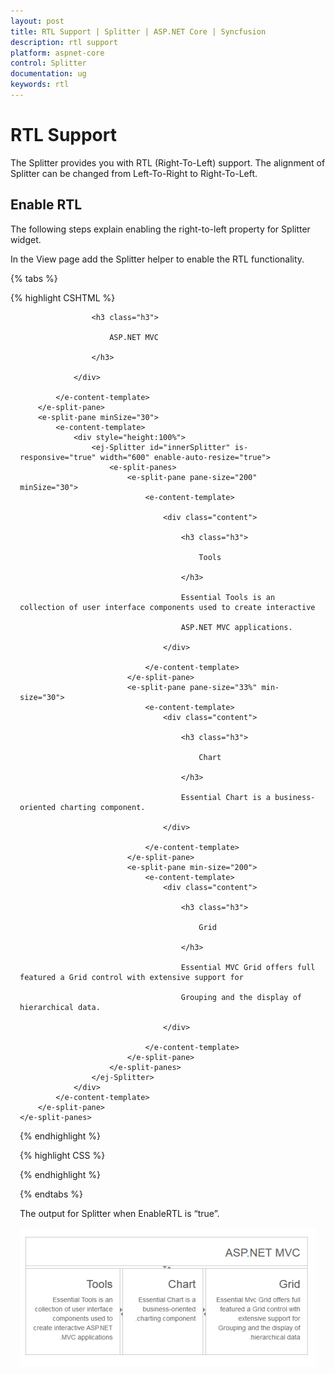 ```yaml
---
layout: post
title: RTL Support | Splitter | ASP.NET Core | Syncfusion
description: rtl support
platform: aspnet-core
control: Splitter
documentation: ug
keywords: rtl
---
```


# RTL Support

The Splitter provides you with RTL (Right-To-Left) support. The alignment of Splitter can be changed from Left-To-Right to Right-To-Left.

## Enable RTL

The following steps explain enabling the right-to-left property for Splitter widget.

In the View page add the Splitter helper to enable the RTL functionality. 

{% tabs %}

{% highlight CSHTML %}

<ej-splitter id="splitter" height="300" width="600" orientation="@Orientation.Vertical" enable-rtl="true">
    <e-split-panes>
        <e-split-pane pane-size="60" min-size="30">
            <e-content-template>
                <div class="content" style="padding: 0px 15px;">

                    <h3 class="h3">

                        ASP.NET MVC

                    </h3>

                </div>

            </e-content-template>
        </e-split-pane>
        <e-split-pane minSize="30">
            <e-content-template>
                <div style="height:100%">
                    <ej-Splitter id="innerSplitter" is-responsive="true" width="600" enable-auto-resize="true">
                        <e-split-panes>
                            <e-split-pane pane-size="200" minSize="30">
                                <e-content-template>

                                    <div class="content">

                                        <h3 class="h3">

                                            Tools

                                        </h3>

                                        Essential Tools is an collection of user interface components used to create interactive

                                        ASP.NET MVC applications.

                                    </div>

                                </e-content-template>
                            </e-split-pane>
                            <e-split-pane pane-size="33%" min-size="30">
                                <e-content-template>
                                    <div class="content">

                                        <h3 class="h3">

                                            Chart

                                        </h3>

                                        Essential Chart is a business-oriented charting component.

                                    </div>

                                </e-content-template>
                            </e-split-pane>
                            <e-split-pane min-size="200">
                                <e-content-template>
                                    <div class="content">

                                        <h3 class="h3">

                                            Grid

                                        </h3>

                                        Essential MVC Grid offers full featured a Grid control with extensive support for

                                        Grouping and the display of hierarchical data.

                                    </div>

                                </e-content-template>
                            </e-split-pane>
                        </e-split-panes>
                    </ej-Splitter>
                </div>
            </e-content-template>
        </e-split-pane>
    </e-split-panes>
</ej-splitter>

{% endhighlight %}

{% highlight CSS %}

<style type="text/css">

    #splitter 
	{

        margin: 0 auto;

    }

    .h3 
	{

        font-size: 14px;

    }

    #innerSplitter 
	{

        border: 0 none;

    }

    .content 
	{

        padding: 15px;

    }

</style>


{% endhighlight %}

{% endtabs %} 



The output for Splitter when EnableRTL is “true”.



![](RTL-Support_images/RTL-Support_img1.png)


